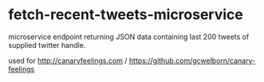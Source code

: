 # fetch-recent-tweets-microservice

microservice endpoint returning JSON data containing last 200 tweets of supplied twitter handle.

used for http://canaryfeelings.com / https://github.com/gcwelborn/canary-feelings
